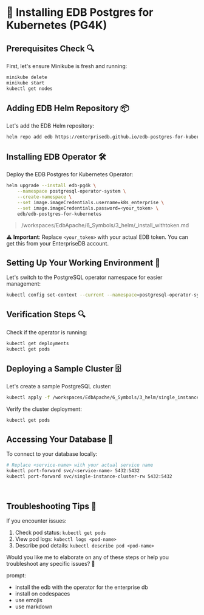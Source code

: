 # 🚀 Installing EDB Postgres for Kubernetes (PG4K)

## Prerequisites Check 🔍
First, let's ensure Minikube is fresh and running:

```bash
minikube delete
minikube start
kubectl get nodes
```

## Adding EDB Helm Repository 📦
Let's add the EDB Helm repository:

```bash
helm repo add edb https://enterprisedb.github.io/edb-postgres-for-kubernetes-charts/
```

## Installing EDB Operator 🛠️
Deploy the EDB Postgres for Kubernetes Operator:

```bash
helm upgrade --install edb-pg4k \
    --namespace postgresql-operator-system \
    --create-namespace \
    --set image.imageCredentials.username=k8s_enterprise \
    --set image.imageCredentials.password=<your_token> \
    edb/edb-postgres-for-kubernetes
```

> /workspaces/EdbApache/6_Symbols/3_helm/_install_withtoken.md

⚠️ **Important**: Replace `<your_token>` with your actual EDB token. You can get this from your EnterpriseDB account.

## Setting Up Your Working Environment 🔧
Let's switch to the PostgreSQL operator namespace for easier management:

```bash
kubectl config set-context --current --namespace=postgresql-operator-system
```

## Verification Steps 🔍

Check if the operator is running:
```bash
kubectl get deployments
kubectl get pods
```

## Deploying a Sample Cluster 🗄️
Let's create a sample PostgreSQL cluster:

```bash
kubectl apply -f /workspaces/EdbApache/6_Symbols/3_helm/single_instance_cluster.yaml
```

Verify the cluster deployment:
```bash
kubectl get pods
```

## Accessing Your Database 🔌
To connect to your database locally:

```bash
# Replace <service-name> with your actual service name
kubectl port-forward svc/<service-name> 5432:5432
kubectl port-forward svc/single-instance-cluster-rw 5432:5432

   
```

## Troubleshooting Tips 🔧

If you encounter issues:
1. Check pod status: `kubectl get pods`
2. View pod logs: `kubectl logs <pod-name>`
3. Describe pod details: `kubectl describe pod <pod-name>`

Would you like me to elaborate on any of these steps or help you troubleshoot any specific issues? 🤔

prompt: 
- install the edb with the operator for the enterprise db
- install on codespaces
- use emojis
- use markdown